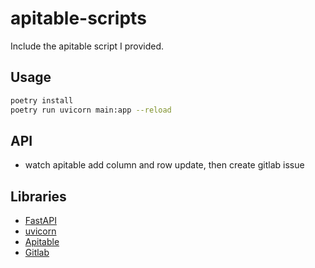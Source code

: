 # apitable-scripts

Include the apitable script I provided.

## Usage

```bash
poetry install
poetry run uvicorn main:app --reload
```

## API

- watch apitable add column and row update, then create gitlab issue

## Libraries

- [FastAPI](https://fastapi.tiangolo.com/)
- [uvicorn](https://www.uvicorn.org/)
- [Apitable](https://apitble.io/)
- [Gitlab](https://gitlab.com/)
